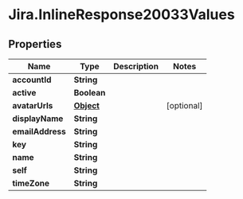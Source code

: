 # Jira.InlineResponse20033Values

## Properties

Name | Type | Description | Notes
------------ | ------------- | ------------- | -------------
**accountId** | **String** |  | 
**active** | **Boolean** |  | 
**avatarUrls** | [**Object**](.md) |  | [optional] 
**displayName** | **String** |  | 
**emailAddress** | **String** |  | 
**key** | **String** |  | 
**name** | **String** |  | 
**self** | **String** |  | 
**timeZone** | **String** |  | 


